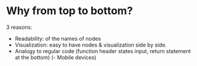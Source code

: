 


# Why from top to bottom?
3 reasons: 
- Readability: of the names of nodes
- Visualization: easy to have nodes & visualization side by side.
- Analogy to regular code (function header states input, return statement at the bottom)
(- Mobile devices)